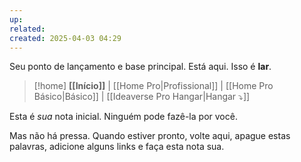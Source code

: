 ```yaml
---
up: 
related: 
created: 2025-04-03 04:29
---
```

Seu ponto de lançamento e base principal. Está aqui. Isso é **lar**.

> [!home] **[[Início]]** | [[Home Pro|Profissional]] | [[Home Pro Básico|Básico]] | [[Ideaverse Pro Hangar|Hangar ⤵️]] 
 
Esta é *sua* nota inicial. Ninguém pode fazê-la por você.

Mas não há pressa. Quando estiver pronto, volte aqui, apague estas palavras, adicione alguns links e faça esta nota sua.